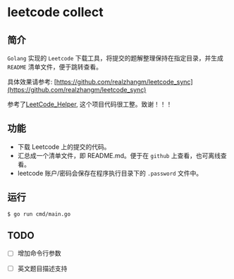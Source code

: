 # leetcode collect
## 简介
`Golang` 实现的 `Leetcode` 下载工具，将提交的题解整理保持在指定目录，并生成 `README` 清单文件，便于跳转查看。

具体效果请参考: [https://github.com/realzhangm/leetcode_sync](https://github.com/realzhangm/leetcode_sync)

参考了[LeetCode_Helper](https://github.com/KivenCkl/LeetCode_Helper), 这个项目代码很工整。致谢！！！

## 功能
- 下载 Leetcode 上的提交的代码。
- 汇总成一个清单文件，即 README.md。便于在 `github` 上查看，也可离线查看。
- leetcode 账户/密码会保存在程序执行目录下的 `.password` 文件中。

## 运行
```shell
$ go run cmd/main.go
```
## TODO
- [ ] 增加命令行参数
- [ ] 英文题目描述支持

